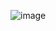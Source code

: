 ![image](https://github.com/PetervandenDoel/Robot-Claw/assets/73015873/27716c2b-3801-4ce6-bc72-dd474d37a0b1)

